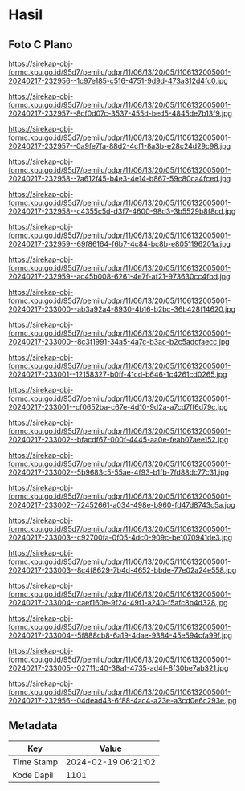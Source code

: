 # Hasil

## Foto C Plano

https://sirekap-obj-formc.kpu.go.id/95d7/pemilu/pdpr/11/06/13/20/05/1106132005001-20240217-232956--1c97e185-c516-4751-9d9d-473a312d4fc0.jpg

https://sirekap-obj-formc.kpu.go.id/95d7/pemilu/pdpr/11/06/13/20/05/1106132005001-20240217-232957--8cf0d07c-3537-455d-bed5-4845de7b13f9.jpg

https://sirekap-obj-formc.kpu.go.id/95d7/pemilu/pdpr/11/06/13/20/05/1106132005001-20240217-232957--0a9fe7fa-88d2-4cf1-8a3b-e28c24d29c98.jpg

https://sirekap-obj-formc.kpu.go.id/95d7/pemilu/pdpr/11/06/13/20/05/1106132005001-20240217-232958--7a612f45-b4e3-4e14-b867-59c80ca4fced.jpg

https://sirekap-obj-formc.kpu.go.id/95d7/pemilu/pdpr/11/06/13/20/05/1106132005001-20240217-232958--c4355c5d-d3f7-4600-98d3-3b5529b8f8cd.jpg

https://sirekap-obj-formc.kpu.go.id/95d7/pemilu/pdpr/11/06/13/20/05/1106132005001-20240217-232959--69f86164-f6b7-4c84-bc8b-e8051196201a.jpg

https://sirekap-obj-formc.kpu.go.id/95d7/pemilu/pdpr/11/06/13/20/05/1106132005001-20240217-232959--ac45b008-6261-4e7f-af21-973630cc4fbd.jpg

https://sirekap-obj-formc.kpu.go.id/95d7/pemilu/pdpr/11/06/13/20/05/1106132005001-20240217-233000--ab3a92a4-8930-4b16-b2bc-36b428f14620.jpg

https://sirekap-obj-formc.kpu.go.id/95d7/pemilu/pdpr/11/06/13/20/05/1106132005001-20240217-233000--8c3f1991-34a5-4a7c-b3ac-b2c5adcfaecc.jpg

https://sirekap-obj-formc.kpu.go.id/95d7/pemilu/pdpr/11/06/13/20/05/1106132005001-20240217-233001--12158327-b0ff-41cd-b646-1c4261cd0265.jpg

https://sirekap-obj-formc.kpu.go.id/95d7/pemilu/pdpr/11/06/13/20/05/1106132005001-20240217-233001--cf0652ba-c67e-4d10-9d2a-a7cd7ff6d79c.jpg

https://sirekap-obj-formc.kpu.go.id/95d7/pemilu/pdpr/11/06/13/20/05/1106132005001-20240217-233002--bfacdf67-000f-4445-aa0e-feab07aee152.jpg

https://sirekap-obj-formc.kpu.go.id/95d7/pemilu/pdpr/11/06/13/20/05/1106132005001-20240217-233002--5b9683c5-55ae-4f93-b1fb-7fd88dc77c31.jpg

https://sirekap-obj-formc.kpu.go.id/95d7/pemilu/pdpr/11/06/13/20/05/1106132005001-20240217-233002--72452661-a034-498e-b960-fd47d8743c5a.jpg

https://sirekap-obj-formc.kpu.go.id/95d7/pemilu/pdpr/11/06/13/20/05/1106132005001-20240217-233003--c92700fa-0f05-4dc0-909c-be1070941de3.jpg

https://sirekap-obj-formc.kpu.go.id/95d7/pemilu/pdpr/11/06/13/20/05/1106132005001-20240217-233003--8c4f8629-7b4d-4652-bbde-77e02a24e558.jpg

https://sirekap-obj-formc.kpu.go.id/95d7/pemilu/pdpr/11/06/13/20/05/1106132005001-20240217-233004--caef160e-9f24-49f1-a240-f5afc8b4d328.jpg

https://sirekap-obj-formc.kpu.go.id/95d7/pemilu/pdpr/11/06/13/20/05/1106132005001-20240217-233004--5f888cb8-6a19-4dae-9384-45e594cfa99f.jpg

https://sirekap-obj-formc.kpu.go.id/95d7/pemilu/pdpr/11/06/13/20/05/1106132005001-20240217-233005--02711c40-38a1-4735-ad4f-8f30be7ab321.jpg

https://sirekap-obj-formc.kpu.go.id/95d7/pemilu/pdpr/11/06/13/20/05/1106132005001-20240217-232956--04dead43-6f88-4ac4-a23e-a3cd0e6c293e.jpg


## Metadata

| Key        | Value               |
| ---------- | ------------------- |
| Time Stamp | 2024-02-19 06:21:02 |
| Kode Dapil | 1101                |



